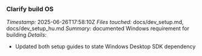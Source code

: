 ### Clarify build OS
*Timestamp:* 2025-06-26T17:58:10Z
*Files touched:* docs/dev_setup.md, docs/dev_setup_hu.md
*Summary:* documented Windows requirement for building
*Details:*
- Updated both setup guides to state Windows Desktop SDK dependency
